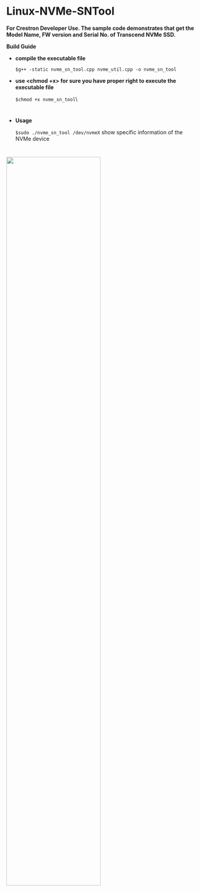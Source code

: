 # Linux-NVMe-SNTool

  **For Crestron Developer Use. The sample code demonstrates that get the Model Name, FW version and Serial No. of Transcend NVMe SSD.**

  **Build Guide**
  
  - **compile the executable file**
  
    ```$g++ -static nvme_sn_tool.cpp nvme_util.cpp -o nvme_sn_tool```
    
  - **use <chmod +x> for sure you have proper right to execute the executable file**

    ```$chmod +x nvme_sn_tool```\
#
  - **Usage**
  
	  ```$sudo ./nvme_sn_tool /dev/nvmeX``` show specific information of the NVMe device

#
  <img src="https://github.com/transcend-information/Linux-NVMe-SNTool-Crestron/blob/master/Screenshot.png" width=70% height=70%>
